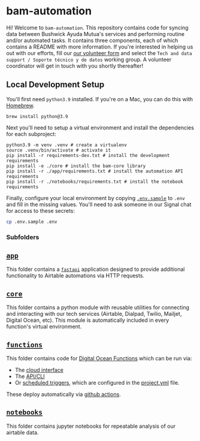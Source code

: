 # bam-automation

Hi! Welcome to `bam-automation`. This repository contains code for syncing data between Bushwick Ayuda Mutua's services and performing routine and/or automated tasks. It contains three components, each of which contains a README with more information. If you're interested in helping us out with our efforts, fill our [our volunteer form](https://bushwickayudamutua.com/volunteer/) and select the `Tech and data support / Soporte técnico y de datos` working group. A volunteer coordinator will get in touch with you shortly thereafter!

## Local Development Setup

You'll first need `python3.9` installed. If you're on a Mac, you can do this with [Homebrew](https://brew.sh/).

```
brew install python@3.9
```

Next you'll need to setup a virtual environment and install the dependencies for each subproject:

```
python3.9 -m venv .venv # create a virtualenv
source .venv/bin/activate # activate it
pip install -r requirements-dev.txt # install the development requirements
pip install -e ./core # install the bam-core library
pip install -r ./app/requirements.txt # install the automation API requirements
pip install -r ./notebooks/requirements.txt # install the notebook requirements
```

Finally, configure your local environment by copying [`.env.sample`](.env.sample) to `.env` and fill in the missing values. You'll need to ask someone in our Signal chat for access to these secrets:

```bash
cp .env.sample .env
```

### Subfolders
## [`app`](app/)
This folder contains a [`fastapi`](https://fastapi.tiangolo.com/) application designed to provide additional functionality to Airtable automations via HTTP requests.

## [`core`](core/)

This folder contains a python module with reusable utilities for connecting and interacting with our tech services (Airtable, Dialpad, Twilio, Mailjet, Digital Ocean, etc). This module is automatically included in every function's virtual environment.

## [`functions`](functions/)

This folder contains code for [Digital Ocean Functions](https://www.digitalocean.com/products/functions) which can be run via:

- The [cloud interface](https://cloud.digitalocean.com/functions/fn-515ead29-18f0-45aa-afd8-f52071501da8?i=e47e47)
- The [API/CLI](https://docs.digitalocean.com/products/functions/reference/)
- Or [scheduled triggers](https://docs.digitalocean.com/products/functions/how-to/schedule-functions/), which are configured in the [project.yml](functions/project.yml) file.

These deploy automatically via [github actions](.github/workflows/actions.yml).

## [`notebooks`](notebooks/)

This folder contains jupyter notebooks for repeatable analysis of our airtable data.
